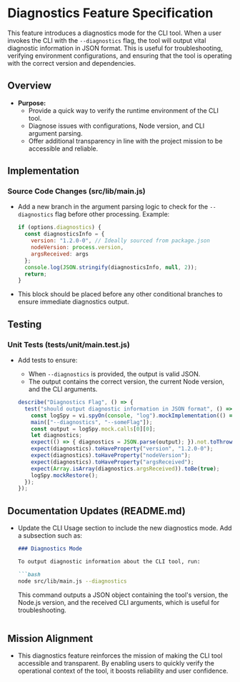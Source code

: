 # Diagnostics Feature Specification

This feature introduces a diagnostics mode for the CLI tool. When a user invokes the CLI with the `--diagnostics` flag, the tool will output vital diagnostic information in JSON format. This is useful for troubleshooting, verifying environment configurations, and ensuring that the tool is operating with the correct version and dependencies.

## Overview

- **Purpose:**
  - Provide a quick way to verify the runtime environment of the CLI tool.
  - Diagnose issues with configurations, Node version, and CLI argument parsing.
  - Offer additional transparency in line with the project mission to be accessible and reliable.

## Implementation

### Source Code Changes (src/lib/main.js)

- Add a new branch in the argument parsing logic to check for the `--diagnostics` flag before other processing. Example:

  ```js
  if (options.diagnostics) {
    const diagnosticsInfo = {
      version: "1.2.0-0", // Ideally sourced from package.json
      nodeVersion: process.version,
      argsReceived: args
    };
    console.log(JSON.stringify(diagnosticsInfo, null, 2));
    return;
  }
  ```

- This block should be placed before any other conditional branches to ensure immediate diagnostics output.

## Testing

### Unit Tests (tests/unit/main.test.js)

- Add tests to ensure:
  - When `--diagnostics` is provided, the output is valid JSON.
  - The output contains the correct version, the current Node version, and the CLI arguments.

  ```js
  describe("Diagnostics Flag", () => {
    test("should output diagnostic information in JSON format", () => {
      const logSpy = vi.spyOn(console, "log").mockImplementation(() => {});
      main(["--diagnostics", "--someFlag"]);
      const output = logSpy.mock.calls[0][0];
      let diagnostics;
      expect(() => { diagnostics = JSON.parse(output); }).not.toThrow();
      expect(diagnostics).toHaveProperty("version", "1.2.0-0");
      expect(diagnostics).toHaveProperty("nodeVersion");
      expect(diagnostics).toHaveProperty("argsReceived");
      expect(Array.isArray(diagnostics.argsReceived)).toBe(true);
      logSpy.mockRestore();
    });
  });
  ```

## Documentation Updates (README.md)

- Update the CLI Usage section to include the new diagnostics mode. Add a subsection such as:

  ```markdown
  ### Diagnostics Mode

  To output diagnostic information about the CLI tool, run:

  ```bash
  node src/lib/main.js --diagnostics
  ```

  This command outputs a JSON object containing the tool's version, the Node.js version, and the received CLI arguments, which is useful for troubleshooting.
  ```

## Mission Alignment

- This diagnostics feature reinforces the mission of making the CLI tool accessible and transparent. By enabling users to quickly verify the operational context of the tool, it boosts reliability and user confidence.

